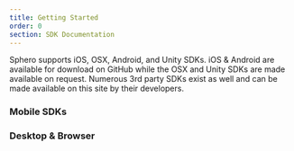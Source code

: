 ```yaml
---
title: Getting Started
order: 0
section: SDK Documentation
---
```



Sphero supports iOS, OSX, Android, and Unity SDKs.  iOS & Android are available for download on GitHub while the OSX and Unity SDKs are made available on request.  Numerous 3rd party SDKs exist as well and can be made available on this site by their developers.

### Mobile SDKs


### Desktop & Browser


